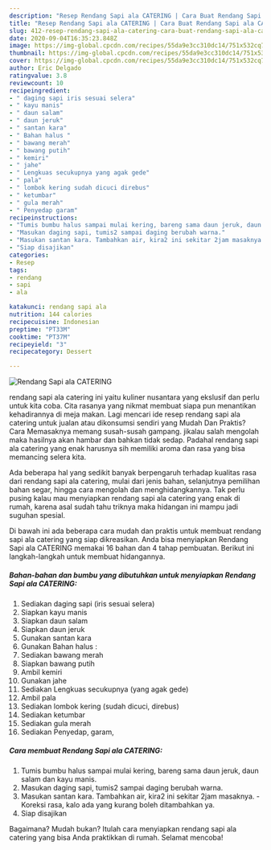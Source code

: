 ```yaml
---
description: "Resep Rendang Sapi ala CATERING | Cara Buat Rendang Sapi ala CATERING Yang Bikin Ngiler"
title: "Resep Rendang Sapi ala CATERING | Cara Buat Rendang Sapi ala CATERING Yang Bikin Ngiler"
slug: 412-resep-rendang-sapi-ala-catering-cara-buat-rendang-sapi-ala-catering-yang-bikin-ngiler
date: 2020-09-04T16:35:23.848Z
image: https://img-global.cpcdn.com/recipes/55da9e3cc310dc14/751x532cq70/rendang-sapi-ala-catering-foto-resep-utama.jpg
thumbnail: https://img-global.cpcdn.com/recipes/55da9e3cc310dc14/751x532cq70/rendang-sapi-ala-catering-foto-resep-utama.jpg
cover: https://img-global.cpcdn.com/recipes/55da9e3cc310dc14/751x532cq70/rendang-sapi-ala-catering-foto-resep-utama.jpg
author: Eric Delgado
ratingvalue: 3.8
reviewcount: 10
recipeingredient:
- " daging sapi iris sesuai selera"
- " kayu manis"
- " daun salam"
- " daun jeruk"
- " santan kara"
- " Bahan halus "
- " bawang merah"
- " bawang putih"
- " kemiri"
- " jahe"
- " Lengkuas secukupnya yang agak gede"
- " pala"
- " lombok kering sudah dicuci direbus"
- " ketumbar"
- " gula merah"
- " Penyedap garam"
recipeinstructions:
- "Tumis bumbu halus sampai mulai kering, bareng sama daun jeruk, daun salam dan kayu manis."
- "Masukan daging sapi, tumis2 sampai daging berubah warna."
- "Masukan santan kara. Tambahkan air, kira2 ini sekitar 2jam masaknya. Koreksi rasa, kalo ada yang kurang boleh ditambahkan ya."
- "Siap disajikan"
categories:
- Resep
tags:
- rendang
- sapi
- ala

katakunci: rendang sapi ala 
nutrition: 144 calories
recipecuisine: Indonesian
preptime: "PT33M"
cooktime: "PT37M"
recipeyield: "3"
recipecategory: Dessert

---
```



![Rendang Sapi ala CATERING](https://img-global.cpcdn.com/recipes/55da9e3cc310dc14/751x532cq70/rendang-sapi-ala-catering-foto-resep-utama.jpg)


rendang sapi ala catering ini yaitu kuliner nusantara yang ekslusif dan perlu untuk kita coba. Cita rasanya yang nikmat membuat siapa pun menantikan kehadirannya di meja makan.
Lagi mencari ide resep rendang sapi ala catering untuk jualan atau dikonsumsi sendiri yang Mudah Dan Praktis? Cara Memasaknya memang susah-susah gampang. jikalau salah mengolah maka hasilnya akan hambar dan bahkan tidak sedap. Padahal rendang sapi ala catering yang enak harusnya sih memiliki aroma dan rasa yang bisa memancing selera kita.

Ada beberapa hal yang sedikit banyak berpengaruh terhadap kualitas rasa dari rendang sapi ala catering, mulai dari jenis bahan, selanjutnya pemilihan bahan segar, hingga cara mengolah dan menghidangkannya. Tak perlu pusing kalau mau menyiapkan rendang sapi ala catering yang enak di rumah, karena asal sudah tahu triknya maka hidangan ini mampu jadi suguhan spesial.




Di bawah ini ada beberapa cara mudah dan praktis untuk membuat rendang sapi ala catering yang siap dikreasikan. Anda bisa menyiapkan Rendang Sapi ala CATERING memakai 16 bahan dan 4 tahap pembuatan. Berikut ini langkah-langkah untuk membuat hidangannya.

<!--inarticleads1-->

##### Bahan-bahan dan bumbu yang dibutuhkan untuk menyiapkan Rendang Sapi ala CATERING:

1. Sediakan  daging sapi (iris sesuai selera)
1. Siapkan  kayu manis
1. Siapkan  daun salam
1. Siapkan  daun jeruk
1. Gunakan  santan kara
1. Gunakan  Bahan halus :
1. Sediakan  bawang merah
1. Siapkan  bawang putih
1. Ambil  kemiri
1. Gunakan  jahe
1. Sediakan  Lengkuas secukupnya (yang agak gede)
1. Ambil  pala
1. Sediakan  lombok kering (sudah dicuci, direbus)
1. Sediakan  ketumbar
1. Sediakan  gula merah
1. Sediakan  Penyedap, garam,




<!--inarticleads2-->

##### Cara membuat Rendang Sapi ala CATERING:

1. Tumis bumbu halus sampai mulai kering, bareng sama daun jeruk, daun salam dan kayu manis.
1. Masukan daging sapi, tumis2 sampai daging berubah warna.
1. Masukan santan kara. Tambahkan air, kira2 ini sekitar 2jam masaknya. - Koreksi rasa, kalo ada yang kurang boleh ditambahkan ya.
1. Siap disajikan




Bagaimana? Mudah bukan? Itulah cara menyiapkan rendang sapi ala catering yang bisa Anda praktikkan di rumah. Selamat mencoba!
